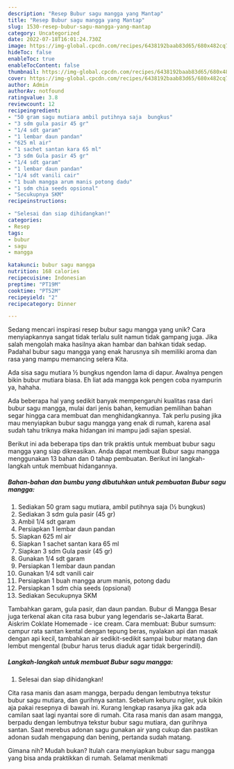 ```yaml
---
description: "Resep Bubur sagu mangga yang Mantap"
title: "Resep Bubur sagu mangga yang Mantap"
slug: 1530-resep-bubur-sagu-mangga-yang-mantap
category: Uncategorized
date: 2022-07-18T16:01:24.730Z
image: https://img-global.cpcdn.com/recipes/6438192baab83d65/680x482cq70/bubur-sagu-mangga-foto-resep-utama.jpg
hideToc: false
enableToc: true
enableTocContent: false
thumbnail: https://img-global.cpcdn.com/recipes/6438192baab83d65/680x482cq70/bubur-sagu-mangga-foto-resep-utama.jpg
cover: https://img-global.cpcdn.com/recipes/6438192baab83d65/680x482cq70/bubur-sagu-mangga-foto-resep-utama.jpg
author: Admin
authorAv: notfound
ratingvalue: 3.8
reviewcount: 12
recipeingredient:
- "50 gram sagu mutiara ambil putihnya saja  bungkus"
- "3 sdm gula pasir 45 gr"
- "1/4 sdt garam"
- "1 lembar daun pandan"
- "625 ml air"
- "1 sachet santan kara 65 ml"
- "3 sdm Gula pasir 45 gr"
- "1/4 sdt garam"
- "1 lembar daun pandan"
- "1/4 sdt vanili cair"
- "1 buah mangga arum manis potong dadu"
- "1 sdm chia seeds opsional"
- "Secukupnya SKM"
recipeinstructions:

- "Selesai dan siap dihidangkan!"
categories:
- Resep
tags:
- bubur
- sagu
- mangga

katakunci: bubur sagu mangga 
nutrition: 168 calories
recipecuisine: Indonesian
preptime: "PT19M"
cooktime: "PT52M"
recipeyield: "2"
recipecategory: Dinner

---
```





Sedang mencari inspirasi resep bubur sagu mangga yang unik? Cara menyiapkannya sangat tidak terlalu sulit namun tidak gampang juga. Jika salah mengolah maka hasilnya akan hambar dan bahkan tidak sedap. Padahal bubur sagu mangga yang enak harusnya sih memiliki aroma dan rasa yang mampu memancing selera Kita.





Ada sisa sagu mutiara ½ bungkus ngendon lama di dapur. Awalnya pengen bikin bubur mutiara biasa. Eh liat ada mangga kok pengen coba nyampurin ya, hahaha.

Ada beberapa hal yang sedikit banyak mempengaruhi kualitas rasa dari bubur sagu mangga, mulai dari jenis bahan, kemudian pemilihan bahan segar hingga cara membuat dan menghidangkannya. Tak perlu pusing jika mau menyiapkan bubur sagu mangga yang enak di rumah, karena asal sudah tahu triknya maka hidangan ini mampu jadi sajian spesial.






Berikut ini ada beberapa tips dan trik praktis untuk membuat bubur sagu mangga yang siap dikreasikan. Anda dapat membuat Bubur sagu mangga menggunakan 13 bahan dan 0 tahap pembuatan. Berikut ini langkah-langkah untuk membuat hidangannya.

<!--inarticleads1-->

##### Bahan-bahan dan bumbu yang dibutuhkan untuk pembuatan Bubur sagu mangga:

1. Sediakan 50 gram sagu mutiara, ambil putihnya saja (½ bungkus)
1. Sediakan 3 sdm gula pasir (45 gr)
1. Ambil 1/4 sdt garam
1. Persiapkan 1 lembar daun pandan
1. Siapkan 625 ml air
1. Siapkan 1 sachet santan kara 65 ml
1. Siapkan 3 sdm Gula pasir (45 gr)
1. Gunakan 1/4 sdt garam
1. Persiapkan 1 lembar daun pandan
1. Gunakan 1/4 sdt vanili cair
1. Persiapkan 1 buah mangga arum manis, potong dadu
1. Persiapkan 1 sdm chia seeds (opsional)
1. Sediakan Secukupnya SKM


Tambahkan garam, gula pasir, dan daun pandan. Bubur di Mangga Besar juga terkenal akan cita rasa bubur yang legendaris se-Jakarta Barat. Aiskrim Coklate Homemade - ice cream. Cara membuat: Bubur sumsum: campur rata santan kental dengan tepung beras, nyalakan api dan masak dengan api kecil, tambahkan air sedikit-sedikit sampai bubur matang dan lembut mengental (bubur harus terus diaduk agar tidak bergerindil). 

<!--inarticleads2-->

##### Langkah-langkah untuk membuat Bubur sagu mangga:


1. Selesai dan siap dihidangkan!

Cita rasa manis dan asam mangga, berpadu dengan lembutnya tekstur bubur sagu mutiara, dan gurihnya santan. Sebelum keburu ngiler, yuk bikin aja pakai resepnya di bawah ini. Kurang lengkap rasanya jika gak ada camilan saat lagi nyantai sore di rumah. Cita rasa manis dan asam mangga, berpadu dengan lembutnya tekstur bubur sagu mutiara, dan gurihnya santan. Saat merebus adonan sagu gunakan air yang cukup dan pastikan adonan sudah mengapung dan bening, pertanda sudah matang. 

Gimana nih? Mudah bukan? Itulah cara menyiapkan bubur sagu mangga yang bisa anda praktikkan di rumah. Selamat menikmati
